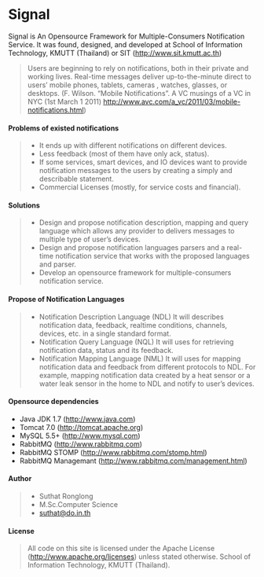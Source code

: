 Signal 
======

Signal is An Opensource Framework for Multiple-Consumers Notification Service. It was found, designed, and developed at School of Information Technology, KMUTT (Thailand) or SIT (http://www.sit.kmutt.ac.th)

> Users are beginning to rely on notifications, both in their private and working lives.
> Real-time messages deliver up-to-the-minute direct to users’ mobile phones, tablets, cameras , watches, glasses, or desktops. (F. Wilson. “Mobile Notifications”. A VC musings of a VC in NYC (1st March 1 2011)
http://www.avc.com/a_vc/2011/03/mobile-notifications.html)

#### Problems of existed notifications ####

> * It ends up with different notifications on different devices.
> * Less feedback (most of them have only ack, status).
> * If some services, smart devices, and IO devices want to provide notification messages to the users by creating a simply and describable statement.
> * Commercial Licenses (mostly, for service costs and financial).

#### Solutions ####

> * Design and propose notification description, mapping and query language which allows any provider to delivers messages to multiple type of user’s devices. 
> * Design and propose notification languages parsers and a real-time notification service that works with the proposed languages and parser.
> * Develop an opensource framework for multiple-consumers notification service.

#### Propose of Notification Languages ####

> * Notification Description Language (NDL)
> It will describes notification data, feedback, realtime conditions, channels, devices, etc. in a single standard format.
> * Notification Query Language (NQL)
> It will uses for retrieving notification data, status and its feedback.  
> * Notification Mapping Language (NML)
> It will uses for mapping notification data and feedback from different protocols to NDL. For example, mapping notification data created by a heat sensor or a water leak sensor in the home to NDL and notify to user’s devices.

#### Opensource dependencies ####

* Java JDK 1.7 (http://www.java.com)
* Tomcat 7.0 (http://tomcat.apache.org)
* MySQL 5.5+ (http://www.mysql.com)
* RabbitMQ (http://www.rabbitmq.com)
* RabbitMQ STOMP (http://www.rabbitmq.com/stomp.html)
* RabbitMQ Managemant (http://www.rabbitmq.com/management.html)

#### Author ####
> * Suthat Ronglong
> * M.Sc.Computer Science
> * suthat@do.in.th

#### License ####
> All code on this site is licensed under the Apache License (http://www.apache.org/licenses) unless stated otherwise. School of Information Technology, KMUTT (Thailand).